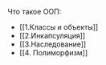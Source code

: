 Что такое ООП:
- [[1.Классы и объекты]]
- [[2.Инкапсуляция]]
- [[3.Наследование]]
- [[4. Полиморфизм]]